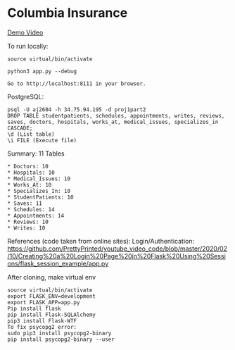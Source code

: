 # Columbia Insurance

[Demo Video](https://youtu.be/acKJ0WZz2Go)

To run locally:

    source virtual/bin/activate
    
    python3 app.py --debug
    
    Go to http://localhost:8111 in your browser.
    
PostgreSQL:

    psql -U aj2604 -h 34.75.94.195 -d proj1part2
    DROP TABLE studentpatients, schedules, appointments, writes, reviews, saves, doctors, hospitals, works_at, medical_issues, specializes_in CASCADE;
    \d (List table)
    \i FILE (Execute file)

Summary: 11 Tables

    * Doctors: 10
    * Hospitals: 10
    * Medical_Issues: 10
    * Works_At: 10
    * Specializes_In: 10
    * StudentPatients: 10
    * Saves: 11
    * Schedules: 14
    * Appointments: 14
    * Reviews: 10
    * Writes: 10
    
References (code taken from online sites):
Login/Authentication: https://github.com/PrettyPrinted/youtube_video_code/blob/master/2020/02/10/Creating%20a%20Login%20Page%20in%20Flask%20Using%20Sessions/flask_session_example/app.py

After cloning, make virtual env

    source virtual/bin/activate
    export FLASK_ENV=development
    export FLASK_APP=app.py
    Pip install flask
    pip install Flask-SQLAlchemy
    pip3 install Flask-WTF
    To fix psycopg2 error:
    sudo pip3 install psycopg2-binary
    pip install psycopg2-binary --user

